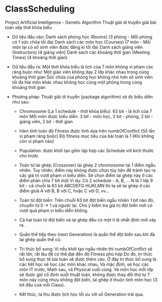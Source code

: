 # ClassScheduling
Project Artificial Intelligence -  Genetic Algorithm
 Thuật giải di truyền giải bài toán xếp thời khóa biểu
 - Dữ liệu đầu vào: Danh sách phòng học  (Rooms) (3 phòng - Mỗi phòng có 1 sức chứa tối đa)
                    Danh sách các môn học (Courses) (7 môn - Mỗi môn lại có số sinh viên được đăng kí tối đa)
                    Danh sách giảng viên (Instructors) (4 giảng viên)
                    Danh sách các khoảng thời gian (Meeting Times) (4 khoảng thời gian)
 - Dữ liệu đầu ra: 
                    Một thời khóa biểu là lịch của 7 môn không vi phạm các ràng buộc như:
                      Một giáo viên không dạy 2 lớp khác nhau trong cùng khoảng thời gian
                      Sức chứa của phòng học không nhỏ hơn số sinh viên tối đa
                      Hai môn khác nhau không học cùng một phòng trong cùng khoảng thời gian
 
 - Phương pháp: Thuật giải di truyền (package algorithm) sẽ đc biểu diễn như sau:
     + Chromosome (Là 1 schedule - thời khóa biểu): 63 bit - là lịch của 7 môn
                      Mỗi môn được biểu diễn: 3 bit - môn học, 2 bit - phòng, 2 bit - giảng viên, 2 bit - thời gian
     + Hàm tính toán độ Fitness được tính dựa trên numbOfConflict (Số lần vi phạm ràng buộc)
       Độ fitness mục tiêu của bài toán là 1 (Khi không còn vi phạm nào)
     + Population: được khởi tạo gồm tập hợp các Schedule với kích thước cho trước
     + Toán tử lai ghép (Crossover)  lai ghép 2 chromosome tại 1 điểm ngẫu nhiên. Tuy nhiên, điểm này không được chọn
       tùy tiện để tránh tạo ra các giá trị vượt phạm vi biểu diễn.
       Sẽ chọn điểm lai ghép này ở các điểm phân chia 7 bit một
       Ví dụ:  Có 2 schedule - A, B, ... N là 1 lớp 9 bit - cả chuỗi là 63 bit
               ABCDEFG
               HIJKLMN
               thì ta sẽ lai ghép ở các điểm giưã A với B, B với C, hoặc C với D, vv...
     + Toán tử đột biến: Trên chuỗi 63 bit đột biến ngẫu nhiên 1 bit nào đó, chuyển từ 0 -> 1 và ngược lại.
                         Chú ý kiểm tra giá trị đột biến mới có vượt quá phạm vi biểu diễn không.
     + Cả hai toán tử đột biến và lai ghép đều có một tỉ lệ nhất định mới xảy ra.
     
     + Quần thể tiếp theo (next Generation) là quần thể đột biến sau khi đã lai ghép quần thể cũ.
     
     + Tri thức bổ sung: Vì nếu khởi tạo ngẫu nhiên thì numbOfConflict sẽ rất lớn, rất lâu để có thể đạt đến độ Fitness phù hợp
       Do đó, tri thức bổ sung thực tế bài toán sẽ được thêm vào.
       Ở đây tri thức bổ sung là các tiết học sẽ học các môn khác nhau. Và mặc định, sẽ học các môn IT trước, Math sau, và Physical cuối
       cùng. Và môn học mỗi lớp sẽ được giữ cố định suốt thuật toán, không được thay đổi thứ tự 7 môn này cũng nhưu không đột biến, lai
       ghép ở thuộc tính môn học (3 bit đầu của mỗi Class).
     
     + Kết thúc, ta thu được lịch học tối ưu với số Generation trải qua.
     

